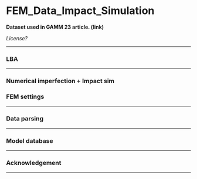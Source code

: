 # FEM_Data_Impact_Simulation

**Dataset used in GAMM 23 article. (link)**

*License?*

---
### LBA
---
### Numerical imperfection + Impact sim
### FEM settings
---
### Data parsing 
---
### Model database
---
### Acknowledgement
---
